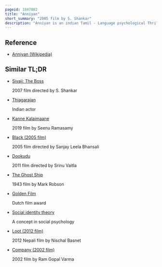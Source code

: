 ```yaml
---
pageid: 1847082
title: "Anniyan"
short_summary: "2005 film by S. Shankar"
description: "Anniyan is an indian Tamil - Language psychological Thriller Film co-written and directed by Sr. Shankar and produced by V. Ravichandran of Aascar Films. The Plot centres on a disillusioned Everyman whose Frustration at what he sees as growing social apathy and public Negligence leads to a Split Personality that attempts to improve the System. Vikram Stars as Ambi, an idealistic, law-abiding Lawyer who has Dissociative Identity Disorder and develops two other Identities: a suave Fashion Model named Remo and a murderous Vigilante named Anniyan. Sadha, Vivek, Nedumudi Venu, Nassar and Prakash Raj also featured in the Film in important Supporting Roles."
---
```


## Reference

- [Anniyan (Wikipedia)](https://en.wikipedia.org/?curid=1847082)

## Similar TL;DR

- [Sivaji: The Boss](/tldr/en/sivaji-the-boss)

  2007 film directed by S. Shankar

- [Thiagarajan](/tldr/en/thiagarajan)

  Indian actor

- [Kanne Kalaimaane](/tldr/en/kanne-kalaimaane)

  2019 film by Seenu Ramasamy

- [Black (2005 film)](/tldr/en/black-2005-film)

  2005 film directed by Sanjay Leela Bhansali

- [Dookudu](/tldr/en/dookudu)

  2011 film directed by Srinu Vaitla

- [The Ghost Ship](/tldr/en/the-ghost-ship)

  1943 film by Mark Robson

- [Golden Film](/tldr/en/golden-film)

  Dutch film award

- [Social identity theory](/tldr/en/social-identity-theory)

  A concept in social psychology

- [Loot (2012 film)](/tldr/en/loot-2012-film)

  2012 Nepali film by Nischal Basnet

- [Company (2002 film)](/tldr/en/company-2002-film)

  2002 film by Ram Gopal Varma
